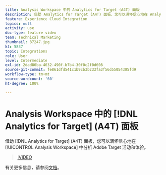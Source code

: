 ```yaml
---
title: Analysis Workspace 中的 Analytics for Target (A4T) 面板
description: 借助 Analytics for Target (A4T) 面板，您可以满怀信心地在 Analysis Workspace 中分析 Adobe Target 活动和体验。
feature: Experience Cloud Integration
topics: null
activity: use
doc-type: feature video
team: Technical Marketing
thumbnail: 37247.jpg
kt: 5837
topic: Integrations
role: User
level: Intermediate
exl-id: 2dad80ba-4032-490f-b7b4-30f0c2f0d608
source-git-commit: fe861dfd541c1b9cb3b233fa3f56d55054305fd9
workflow-type: tm+mt
source-wordcount: '60'
ht-degree: 100%

---
```


# Analysis Workspace 中的 [!DNL Analytics for Target] (A4T) 面板

借助 [!DNL Analytics for Target] (A4T) 面板，您可以满怀信心地在 [!UICONTROL Analysis Workspace] 中分析 Adobe Target 活动和体验。

>[!VIDEO](https://video.tv.adobe.com/v/37247/?quality=12&learn=on)

有关更多信息，请参阅[文档](https://experienceleague.adobe.com/docs/analytics/analyze/analysis-workspace/panels/a4t-panel.html)。
